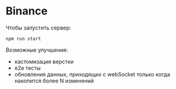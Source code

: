 # Binance

Чтобы запустить сервер:

`npm run start`

Возможные улучшения:

* кастомизация верстки
* e2e тесты
* обновления данных, приходящих с webSocket только когда накопится более N изменений
